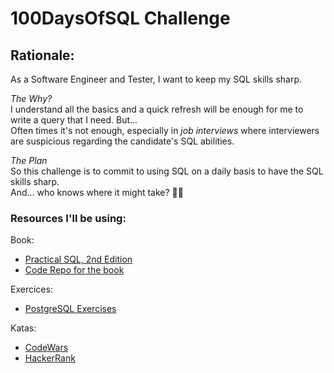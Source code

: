 # 100DaysOfSQL Challenge 

## Rationale: 
As a Software Engineer and Tester, I want to keep my SQL skills sharp. 
   
_The Why?_  
I understand all the basics and a quick refresh will be enough for me to write a query
that I need. But...  
Often times it's not enough, especially in _job interviews_ where 
interviewers are suspicious regarding the candidate's SQL abilities.

_The Plan_  
So this challenge is to commit to using SQL on a daily basis to have the SQL skills sharp.  
And... who knows where it might take? :man_shrugging:

### Resources I'll be using:
Book:  
 - [Practical SQL, 2nd Edition](https://www.practicalsql.com)  
 - [Code Repo for the book](https://github.com/anthonydb/practical-sql-2/)  

Exercices:  
 - [PostgreSQL Exercises](https://pgexercises.com)  

Katas:  
 - [CodeWars](https://codewars.com)  
 - [HackerRank](https://hackerrank.com)
